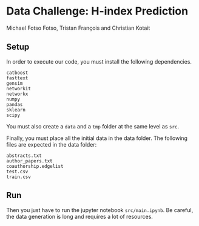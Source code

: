 # Data Challenge: H-index Prediction

Michael Fotso Fotso, Tristan François and Christian Kotait

## Setup

In order to execute our code, you must install the following dependencies.

```
catboost
fasttext
gensim
networkit
networkx
numpy
pandas
sklearn
scipy
```

You must also create a `data` and a `tmp` folder at the same level as `src`.

Finally, you must place all the initial data in the data folder. The following files are expected in the data folder:
```
abstracts.txt
author_papers.txt
coauthorship.edgelist
test.csv
train.csv
```

## Run

Then you just have to run the jupyter notebook `src/main.ipynb`.  Be careful, the data generation is long and requires a lot of resources.